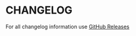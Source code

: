 # CHANGELOG

For all changelog information use [GitHub Releases](https://github.com/Farfetch/maestro/releases)
